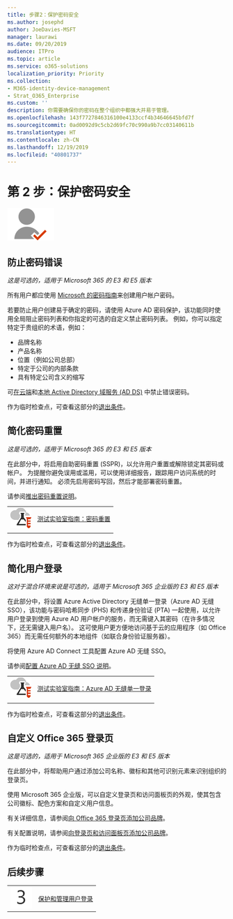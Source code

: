 ```yaml
---
title: 步骤2：保护密码安全
ms.author: josephd
author: JoeDavies-MSFT
manager: laurawi
ms.date: 09/20/2019
audience: ITPro
ms.topic: article
ms.service: o365-solutions
localization_priority: Priority
ms.collection:
- M365-identity-device-management
- Strat_O365_Enterprise
ms.custom: ''
description: 你需要确保你的密码在整个组织中都强大并易于管理。
ms.openlocfilehash: 143f7727846316100e4133ccf4b34646645bfd7f
ms.sourcegitcommit: 0ad0092d9c5cb2d69fc70c990a9b7cc03140611b
ms.translationtype: HT
ms.contentlocale: zh-CN
ms.lasthandoff: 12/19/2019
ms.locfileid: "40801737"
---
```

# <a name="step-2-secure-your-passwords"></a>第 2 步：保护密码安全

![第 2 阶段 - 标识](./media/deploy-foundation-infrastructure/identity_icon-small.png)

<a name="identity-password-prot"></a>
## <a name="prevent-bad-passwords"></a>防止密码错误

*这是可选的，适用于 Microsoft 365 的 E3 和 E5 版本*

所有用户都应使用 [Microsoft 的密码指南](https://www.microsoft.com/research/publication/password-guidance/)来创建用户帐户密码。

若要防止用户创建易于确定的密码，请使用 Azure AD 密码保护，该功能同时使用全局阻止密码列表和你指定的可选的自定义禁止密码列表。 例如，你可以指定特定于贵组织的术语，例如：

- 品牌名称
- 产品名称
- 位置（例如公司总部）
- 特定于公司的内部条款
- 具有特定公司含义的缩写

可[在云端](https://docs.microsoft.com/azure/active-directory/authentication/concept-password-ban-bad)和[本地 Active Directory 域服务 (AD DS)](https://docs.microsoft.com/azure/active-directory/authentication/concept-password-ban-bad-on-premises) 中禁止错误密码。

作为临时检查点，可查看这部分的[退出条件](identity-exit-criteria.md#crit-password-prot)。

<a name="identity-pw-reset"></a>
## <a name="simplify-password-resets"></a>简化密码重置

*这是可选的，适用于 Microsoft 365 的 E3 和 E5 版本*

在此部分中，将启用自助密码重置 (SSPR)，以允许用户重置或解除锁定其密码或帐户。 为提醒你避免误用或滥用，可以使用详细报告，跟踪用户访问系统的时间，并进行通知。 必须先启用密码写回，然后才能部署密码重置。

请参阅[推出密码重置说明](https://docs.microsoft.com/azure/active-directory/authentication/howto-sspr-deployment)。

|||
|:-------|:-----|
|![Microsoft 云测试实验室指南](media/m365-enterprise-test-lab-guides/cloud-tlg-icon-small.png)| [测试实验室指南：密码重置](password-reset-m365-ent-test-environment.md) |
|||

作为临时检查点，可查看这部分的[退出条件](identity-exit-criteria.md#crit-identity-pw-reset)。


<a name="identity-sso"></a>
## <a name="simplify-user-sign-in"></a>简化用户登录

*这对于混合环境来说是可选的，适用于 Microsoft 365 企业版的 E3 和 E5 版本*

在此部分中，将设置 Azure Active Directory 无缝单一登录（Azure AD 无缝 SSO），该功能与密码哈希同步 (PHS) 和传递身份验证 (PTA) 一起使用，以允许用户登录到使用 Azure AD 用户帐户的服务，而无需键入其密码（在许多情况下，还无需键入用户名）。 这可使用户更方便地访问基于云的应用程序（如 Office 365）而无需任何额外的本地组件（如联合身份验证服务器）。

将使用 Azure AD Connect 工具配置 Azure AD 无缝 SSO。

请参阅[配置 Azure AD 无缝 SSO 说明](https://docs.microsoft.com/azure/active-directory/connect/active-directory-aadconnect-sso-quick-start)。

|||
|:-------|:-----|
|![Microsoft 云测试实验室指南](media/m365-enterprise-test-lab-guides/cloud-tlg-icon-small.png)| [测试实验室指南：Azure AD 无缝单一登录](single-sign-on-m365-ent-test-environment.md) |
|||

作为临时检查点，可查看这部分的[退出条件](identity-exit-criteria.md#crit-identity-sso)。


<a name="identity-custom-sign-in"></a>
## <a name="customize-the-office-365-sign-in-page"></a>自定义 Office 365 登录页

*这是可选的，适用于 Microsoft 365 企业版的 E3 和 E5 版本*

在此部分中，将帮助用户通过添加公司名称、徽标和其他可识别元素来识别组织的登录页。 

使用 Microsoft 365 企业版，可以自定义登录页和访问面板页的外观，使其包含公司徽标、配色方案和自定义用户信息。 

有关详细信息，请参阅[向 Office 365 登录页添加公司品牌](https://docs.microsoft.com/office365/admin/setup/customize-sign-in-page)。

有关配置说明，请参阅[向登录页和访问面板页添加公司品牌](https://aka.ms/aadpaddbranding)。

作为临时检查点，可查看这部分的[退出条件](identity-exit-criteria.md#crit-identity-custom-sign-in)。

## <a name="next-step"></a>后续步骤

|||
|:-------|:-----|
|![第 3 步](./media/stepnumbers/Step3.png)| [保护和管理用户登录](identity-secure-user-sign-ins.md) |
